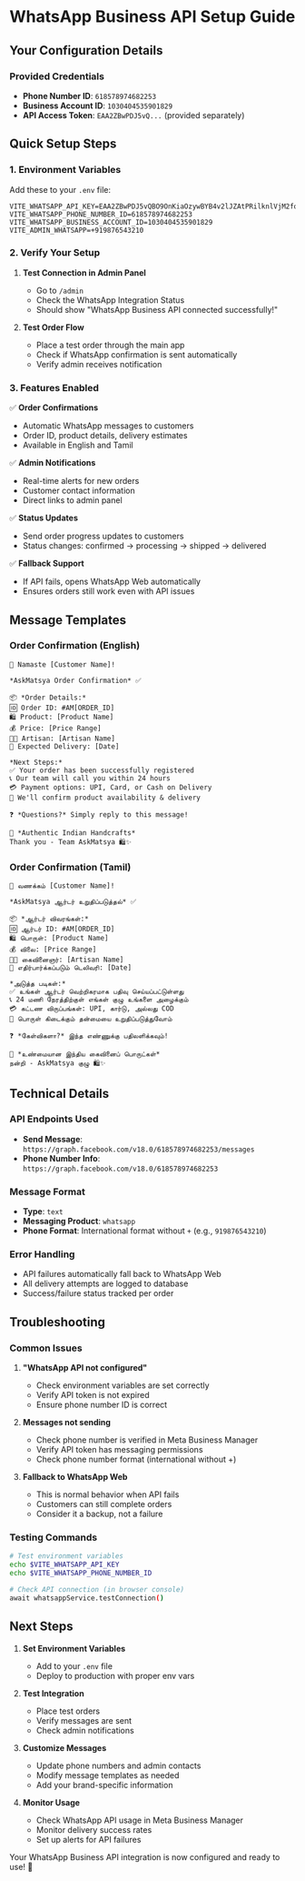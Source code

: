 # WhatsApp Business API Setup Guide

## Your Configuration Details

### Provided Credentials
- **Phone Number ID**: `618578974682253`
- **Business Account ID**: `1030404535901829`
- **API Access Token**: `EAA2ZBwPDJ5vQ...` (provided separately)

## Quick Setup Steps

### 1. Environment Variables
Add these to your `.env` file:

```env
VITE_WHATSAPP_API_KEY=EAA2ZBwPDJ5vQBO9OnKiaOzywBYB4v2lJZAtPRilknlVjM2fqBCq4uQQLTcaI4fRIrZAMT9jWbSLqDAcAqbDstbJSN8kyANO5PWZBRwAZCMGzsU0VETrDaTGWy6yz4e37p4Ge6ZBvRgdE2cysM9J7JmpKi8wDkECyhmYJs1A9VVKxALagZCWEHpMCvIuZAilgs7EPJ8GArvMdurki9ptoslP38wA1fzxbSvi7uSRF6hDM397j3SWZCnMmh9LEZD
VITE_WHATSAPP_PHONE_NUMBER_ID=618578974682253
VITE_WHATSAPP_BUSINESS_ACCOUNT_ID=1030404535901829
VITE_ADMIN_WHATSAPP=+919876543210
```

### 2. Verify Your Setup

1. **Test Connection in Admin Panel**
   - Go to `/admin`
   - Check the WhatsApp Integration Status
   - Should show "WhatsApp Business API connected successfully!"

2. **Test Order Flow**
   - Place a test order through the main app
   - Check if WhatsApp confirmation is sent automatically
   - Verify admin receives notification

### 3. Features Enabled

✅ **Order Confirmations**
- Automatic WhatsApp messages to customers
- Order ID, product details, delivery estimates
- Available in English and Tamil

✅ **Admin Notifications**
- Real-time alerts for new orders
- Customer contact information
- Direct links to admin panel

✅ **Status Updates**
- Send order progress updates to customers
- Status changes: confirmed → processing → shipped → delivered

✅ **Fallback Support**
- If API fails, opens WhatsApp Web automatically
- Ensures orders still work even with API issues

## Message Templates

### Order Confirmation (English)
```
🙏 Namaste [Customer Name]!

*AskMatsya Order Confirmation* ✅

📦 *Order Details:*
🆔 Order ID: #AM[ORDER_ID]
🛍️ Product: [Product Name]
💰 Price: [Price Range]
👨‍🎨 Artisan: [Artisan Name]
📅 Expected Delivery: [Date]

*Next Steps:*
✅ Your order has been successfully registered
📞 Our team will call you within 24 hours
💳 Payment options: UPI, Card, or Cash on Delivery
🚚 We'll confirm product availability & delivery

❓ *Questions?* Simply reply to this message!

🎨 *Authentic Indian Handcrafts*
Thank you - Team AskMatsya 🛍️✨
```

### Order Confirmation (Tamil)
```
🙏 வணக்கம் [Customer Name]!

*AskMatsya ஆர்டர் உறுதிப்படுத்தல்* ✅

📦 *ஆர்டர் விவரங்கள்:*
🆔 ஆர்டர் ID: #AM[ORDER_ID]
🛍️ பொருள்: [Product Name]
💰 விலை: [Price Range]
👨‍🎨 கைவினைஞர்: [Artisan Name]
📅 எதிர்பார்க்கப்படும் டெலிவரி: [Date]

*அடுத்த படிகள்:*
✅ உங்கள் ஆர்டர் வெற்றிகரமாக பதிவு செய்யப்பட்டுள்ளது
📞 24 மணி நேரத்திற்குள் எங்கள் குழு உங்களை அழைக்கும்
💳 கட்டண விருப்பங்கள்: UPI, கார்டு, அல்லது COD
🚚 பொருள் கிடைக்கும் தன்மையை உறுதிப்படுத்துவோம்

❓ *கேள்விகளா?* இந்த எண்ணுக்கு பதிலளிக்கவும்!

🎨 *உண்மையான இந்திய கைவினைப் பொருட்கள்*
நன்றி - AskMatsya குழு 🛍️✨
```

## Technical Details

### API Endpoints Used
- **Send Message**: `https://graph.facebook.com/v18.0/618578974682253/messages`
- **Phone Number Info**: `https://graph.facebook.com/v18.0/618578974682253`

### Message Format
- **Type**: `text`
- **Messaging Product**: `whatsapp`
- **Phone Format**: International format without `+` (e.g., `919876543210`)

### Error Handling
- API failures automatically fall back to WhatsApp Web
- All delivery attempts are logged to database
- Success/failure status tracked per order

## Troubleshooting

### Common Issues

1. **"WhatsApp API not configured"**
   - Check environment variables are set correctly
   - Verify API token is not expired
   - Ensure phone number ID is correct

2. **Messages not sending**
   - Check phone number is verified in Meta Business Manager
   - Verify API token has messaging permissions
   - Check phone number format (international without +)

3. **Fallback to WhatsApp Web**
   - This is normal behavior when API fails
   - Customers can still complete orders
   - Consider it a backup, not a failure

### Testing Commands

```bash
# Test environment variables
echo $VITE_WHATSAPP_API_KEY
echo $VITE_WHATSAPP_PHONE_NUMBER_ID

# Check API connection (in browser console)
await whatsappService.testConnection()
```

## Next Steps

1. **Set Environment Variables**
   - Add to your `.env` file
   - Deploy to production with proper env vars

2. **Test Integration**
   - Place test orders
   - Verify messages are sent
   - Check admin notifications

3. **Customize Messages**
   - Update phone numbers and admin contacts
   - Modify message templates as needed
   - Add your brand-specific information

4. **Monitor Usage**
   - Check WhatsApp API usage in Meta Business Manager
   - Monitor delivery success rates
   - Set up alerts for API failures

Your WhatsApp Business API integration is now configured and ready to use! 🚀